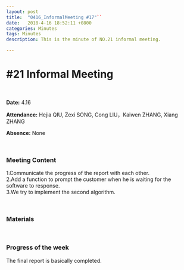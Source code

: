 ```yaml
---
layout: post
title:  "0416_InformalMeeting #17"``
date:   2018-4-16 18:52:11 +0800
categories: Minutes
tags: Minutes
description: This is the minute of NO.21 informal meeting.

---
```




# #21 Informal Meeting #

<br>

**Date:** 4.16

**Attendance:** Hejia QIU, Zexi SONG, Cong LIU，Kaiwen ZHANG, Xiang ZHANG

**Absence:** None




<br>

### Meeting Content ###

1.Communicate the progress of the report with each other.
<br>
2.Add a function to prompt the customer when he is waiting for the software to response.
<br>
3.We try to implement the second algorithm.



<br>

### Materials ###


<br>

### Progress of the week ###
The final report is basically completed.